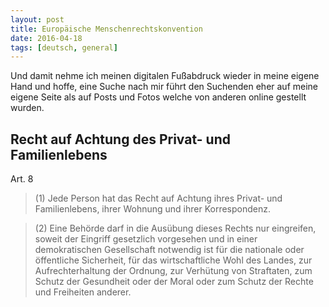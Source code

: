 ```yaml
---
layout: post
title: Europäische Menschenrechtskonvention
date: 2016-04-18
tags: [deutsch, general]
---
```


Und damit nehme ich meinen digitalen Fußabdruck wieder in meine eigene Hand und hoffe, eine Suche nach mir führt den Suchenden eher auf meine eigene Seite als auf Posts und Fotos welche von anderen online gestellt wurden.

## Recht auf Achtung des Privat- und Familienlebens
Art. 8

> (1) Jede Person hat das Recht auf Achtung ihres Privat- und Familienlebens, ihrer Wohnung und ihrer Korrespondenz.

> (2) Eine Behörde darf in die Ausübung dieses Rechts nur eingreifen, soweit der Eingriff gesetzlich vorgesehen und in einer demokratischen Gesellschaft notwendig ist für die nationale oder öffentliche Sicherheit, für das wirtschaftliche Wohl des Landes, zur Aufrechterhaltung der Ordnung, zur Verhütung von Straftaten, zum Schutz der Gesundheit oder der Moral oder zum Schutz der Rechte und Freiheiten anderer.
